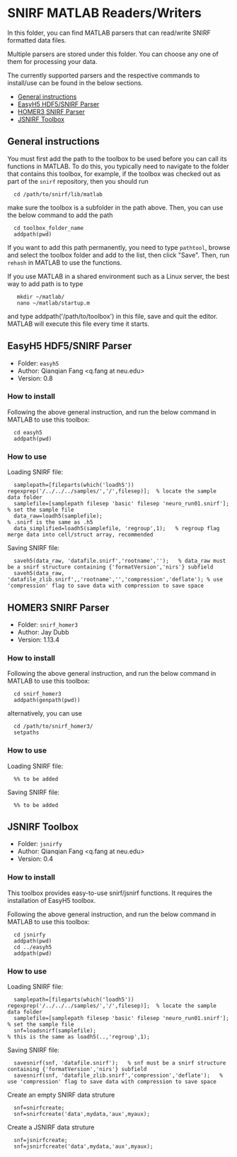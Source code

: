 SNIRF MATLAB Readers/Writers
============================

In this folder, you can find MATLAB parsers that can read/write SNIRF formatted data files.

Multiple parsers are stored under this folder. You can choose any one of them for processing
your data.

The currently supported parsers and the respective commands to install/use can be found
in the below sections.

- [General instructions](#general-instructions)
- [EasyH5 HDF5/SNIRF Parser](#easyh5-hdf5snirf-parser)
- [HOMER3 SNIRF Parser](#homer3-snirf-parser)
- [JSNIRF Toolbox](#jsnirf-toolbox)

General instructions
--------------------
You must first add the path to the toolbox to be used before you can call its functions in MATLAB.
To do this, you typically need to navigate to the folder that contains this toolbox, for example,
if the toolbox was checked out as part of the `snirf` repository, then you should run
```
  cd /path/to/snirf/lib/matlab
```
make sure the toolbox is a subfolder in the path above. Then, you can use the below command to
add the path
```
  cd toolbox_folder_name
  addpath(pwd)
```
If you want to add this path permanently, you need to type `pathtool`, 
browse and select the toolbox folder and add to the list, then click "Save".
Then, run `rehash` in MATLAB to use the functions.

If you use MATLAB in a shared environment such as a Linux server, the
best way to add path is to type 
```
   mkdir ~/matlab/
   nano ~/matlab/startup.m
```
and type addpath('/path/to/toolbox') in this file, save and quit the editor.
MATLAB will execute this file every time it starts.

EasyH5 HDF5/SNIRF Parser
--------------------
* Folder: `easyh5`
* Author: Qianqian Fang <q.fang at neu.edu>
* Version: 0.8

### How to install
Following the above general instruction, and run the below command in MATLAB to use
this toolbox:

```
  cd easyh5
  addpath(pwd)
```
### How to use

Loading SNIRF file:
```
  samplepath=[fileparts(which('loadh5')) regexprep('/../../../samples/','/',filesep)];  % locate the sample data folder
  samplefile=[samplepath filesep 'basic' filesep 'neuro_run01.snirf'];    % set the sample file
  data_raw=loadh5(samplefile);                                            % .snirf is the same as .h5
  data_simplified=loadh5(samplefile, 'regroup',1);   % regroup flag merge data into cell/struct array, recommended
```

Saving SNIRF file:
```
  saveh5(data_raw, 'datafile.snirf','rootname','');   % data_raw must be a snirf structure containing {'formatVersion','nirs'} subfield
  saveh5(data_raw, 'datafile_zlib.snirf',,'rootname','','compression','deflate'); % use 'compression' flag to save data with compression to save space
```


HOMER3 SNIRF Parser
--------------------
* Folder: `snirf_homer3`
* Author: Jay Dubb <jdubb at bu.edu>
* Version: 1.13.4

### How to install
Following the above general instruction, and run the below command in MATLAB to use
this toolbox:

```
  cd snirf_homer3
  addpath(genpath(pwd))
```

alternatively, you can use 
```
  cd /path/to/snirf_homer3/
  setpaths
```
### How to use
Loading SNIRF file:
```
  %% to be added
```
Saving SNIRF file:
```
  %% to be added
```

JSNIRF Toolbox
--------------------
* Folder: `jsnirfy`
* Author: Qianqian Fang <q.fang at neu.edu>
* Version: 0.4

### How to install
This toolbox provides easy-to-use snirf/jsnirf functions. It requires the installation
of EasyH5 toolbox.

Following the above general instruction, and run the below command in MATLAB to use
this toolbox:
```
  cd jsnirfy
  addpath(pwd)
  cd ../easyh5
  addpath(pwd)
```
### How to use

Loading SNIRF file:
```
  samplepath=[fileparts(which('loadh5')) regexprep('/../../../samples/','/',filesep)];  % locate the sample data folder
  samplefile=[samplepath filesep 'basic' filesep 'neuro_run01.snirf'];    % set the sample file
  snf=loadsnirf(samplefile);                                              % this is the same as loadh5(..,'regroup',1);
```

Saving SNIRF file:
```
  savesnirf(snf, 'datafile.snirf');   % snf must be a snirf structure containing {'formatVersion','nirs'} subfield
  savesnirf(snf, 'datafile_zlib.snirf','compression','deflate');   % use 'compression' flag to save data with compression to save space
```

Create an empty SNIRF data struture
```
  snf=snirfcreate;
  snf=snirfcreate('data',mydata,'aux',myaux);
```

Create a JSNIRF data struture
```
  snf=jsnirfcreate;
  snf=jsnirfcreate('data',mydata,'aux',myaux);
```
